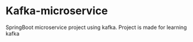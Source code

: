 # Kafka-microservice
SpringBoot microservice project using kafka. Project is made for learning kafka

